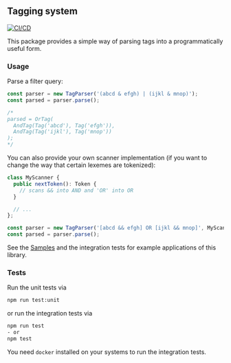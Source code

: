 ## Tagging system

[![CI/CD](https://github.com/LarsHagemann/tagging/actions/workflows/ci_cd.yml/badge.svg)](https://github.com/LarsHagemann/tagging/actions/workflows/ci_cd.yml)

This package provides a simple way of parsing tags into a programmatically useful form. 

### Usage

Parse a filter query:
```typescript
const parser = new TagParser('(abcd & efgh) | (ijkl & mnop)');
const parsed = parser.parse();

/*
parsed = OrTag(
  AndTag(Tag('abcd'), Tag('efgh')),
  AndTag(Tag('ijkl'), Tag('mnop'))
);
*/
```

You can also provide your own scanner implementation (if you want to change the way that certain lexemes are tokenized):
```typescript
class MyScanner {
  public nextToken(): Token {
    // scans && into AND and 'OR' into OR
  }

  // ...
};

const parser = new TagParser('[abcd && efgh] OR [ijkl && mnop]', MyScanner);
const parsed = parser.parse();
```

See the [Samples](./sample/) and the integration tests for example applications of this library. 

### Tests

Run the unit tests via 
```sh
npm run test:unit
```

or run the integration tests via
```sh
npm run test
- or
npm test
```

You need `docker` installed on your systems to run the integration tests. 
